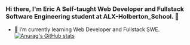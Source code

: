 ### Hi there, I'm Eric A Self-taught Web Developer and Fullstack Software Engineering student at ALX-Holberton_School. 👋

- 🌱 I’m currently learning Web Developer and Fullstack SWE.
[![Anurag's GitHub stats](https://github-readme-stats.vercel.app/api?username=Eric20Junior)](https://github.com/anuraghazra/github-readme-stats)
<!--
**Eric20Junior/Eric20Junior** is a ✨ _special_ ✨ repository because its `README.md` (this file) appears on your GitHub profile.

Here are some ideas to get you started:

- 🔭 I’m currently working on ...
- 🌱 I’m currently learning ...
- 👯 I’m looking to collaborate on ...
- 🤔 I’m looking for help with ...
- 💬 Ask me about ...
- 📫 How to reach me: ...
- 😄 Pronouns: ...
- ⚡ Fun fact: ...
-->
